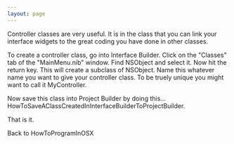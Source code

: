 ```yaml
---
layout: page
---
```


Controller classes are very useful.  It is in the class that you can link your interface widgets to the great coding you have done in other classes.

To create a controller class, go into Interface Builder.  Click on the "Classes" tab of the "MainMenu.nib" window.  Find NSObject and select it.  Now hit the return key.  This will create a subclass of NSObject.  Name this whatever name you want to give your controller class.  To be truely unique you might want to call it MyController.

Now save this class into Project Builder by doing this... HowToSaveAClassCreatedInInterfaceBuilderToProjectBuilder.

That is it.

Back to HowToProgramInOSX
